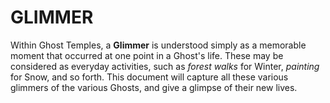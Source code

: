 # GLIMMER
Within Ghost Temples, a **Glimmer** is understood simply as a memorable moment that occurred at one point in a Ghost's life. These may be considered as everyday activities, such as *forest walks* for Winter, *painting* for Snow, and so forth. This document will capture all these various glimmers of the various Ghosts, and give a glimpse of their new lives.